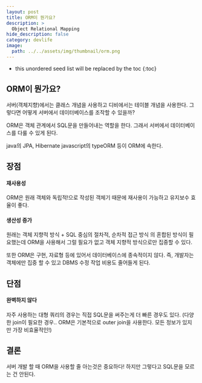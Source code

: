 ```yaml
---
layout: post
title: ORM이 뭔가요?
description: >
  Object Relational Mapping
hide_description: false
category: devlife
image:
  path: ../../assets/img/thumbnail/orm.png
---
```




* this unordered seed list will be replaced by the toc
{:toc}

## ORM이 뭔가요?
서버(객체지향)에서는 클래스 개념을 사용하고 디비에서는 테이블 개념을 사용한다. 그렇다면 어떻게 서버에서 데이터베이스를 조작할 수 있을까?

ORM은 객체 관계에서 SQL문을 만들어내는 역할을 한다. 그래서 서버에서 데이터베이스를 다룰 수 있게 된다.

java의 JPA, Hibernate javascript의 typeORM 등이 ORM에 속한다.

## 장점

#### 재사용성
ORM은 원래 객체와 독립적!으로 작성된 객체기 때문에 재사용이 가능하고 유지보수 효율이 좋다. 

#### 생산성 증가
원래는 객체 지향적 방식 + SQL 중심의 절차적, 순차적 접근 방식 의 혼합된 방식이 필요했는데 ORM을 사용해서 그럴 필요가 없고 객체 지향적 방식으로만 집중할 수 있다.

또한 ORM은 구현, 자료형 등에 있어서 데이터베이스에 종속적이지 않다. 즉, 개발자는 객체에만 집중 할 수 있고 DBMS 수정 작업 비용도 줄어들게 된다.

## 단점

#### 완벽하지 않다
자주 사용하는 대형 쿼리의 경우는 직접 SQL문을 써주는게 더 빠른 경우도 있다. (다양한 join이 필요한 경우.. ORM은 기본적으로 outer join을 사용한다. 모든 정보가 있지만 가장 비효율적인!)

## 결론
서버 개발 할 때 ORM을 사용할 줄 아는것은 중요하다! 하지만 그렇다고 SQL문을 모르는 건 안된다.



